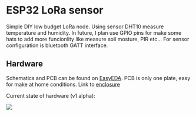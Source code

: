# ESP32 LoRa sensor

Simple DIY low budget LoRa node. Using sensor DHT10 measure temperature and humidity. In future, I plan use GPIO pins for make some hats to add more funcionlity like measure soil mosture, PIR etc... For sensor configuration is bluetooth GATT interface.


## Hardware
Schematics and PCB can be found on [EasyEDA](https://easyeda.com/dzurik.miroslav/esp32-lora-sensor).
PCB is only one plate, easy for make at home conditions. 
Link to [enclosure](https://www.aliexpress.com/item/32906170823.html)


Current state of hardware (v1 alpha):

<img src="https://github.com/dzurikmiroslav/esp32-lora-sensor/raw/master/hardware/v1a/v1a.jpg">

